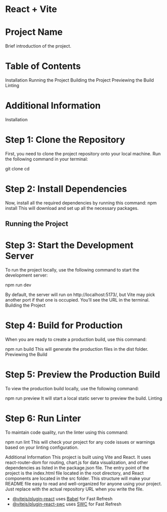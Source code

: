 # React + Vite

# Project Name
Brief introduction of the project.

# Table of Contents

Installation
Running the Project
Building the Project
Previewing the Build
Linting

# Additional Information

Installation

# Step 1: Clone the Repository

First, you need to clone the project repository onto your local machine.
Run the following command in your terminal:

git clone <your-repo-url>
cd <project-directory>

# Step 2: Install Dependencies

Now, install all the required dependencies by running this command:
npm install
This will download and set up all the necessary packages.

## Running the Project

# Step 3: Start the Development Server

To run the project locally, use the following command to start the development server:

npm run dev

By default, the server will run on http://localhost:5173/, but Vite may pick another port if that one is occupied. You’ll see the URL in the terminal.
Building the Project

# Step 4: Build for Production

When you are ready to create a production build, use this command:

npm run build
This will generate the production files in the dist folder.
Previewing the Build

# Step 5: Preview the Production Build

To view the production build locally, use the following command:

npm run preview
It will start a local static server to preview the build.
Linting

# Step 6: Run Linter

To maintain code quality, run the linter using this command:

npm run lint
This will check your project for any code issues or warnings based on your linting configuration.

Additional Information
This project is built using Vite and React.
It uses react-router-dom for routing, chart.js for data visualization, and other dependencies as listed in the package.json file.
The entry point of the project is the index.html file located in the root directory, and React components are located in the src folder.
This structure will make your README file easy to read and well-organized for anyone using your project. Just replace <your-repo-url> with the actual repository URL when you write the file.

- [@vitejs/plugin-react](https://github.com/vitejs/vite-plugin-react/blob/main/packages/plugin-react/README.md) uses [Babel](https://babeljs.io/) for Fast Refresh
- [@vitejs/plugin-react-swc](https://github.com/vitejs/vite-plugin-react-swc) uses [SWC](https://swc.rs/) for Fast Refresh
